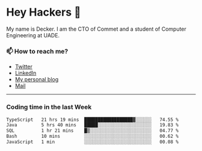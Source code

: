 # Hey Hackers 👋

My name is Decker. I am the CTO of Commet and a student of Computer Engineering at UADE.

### 📫 How to reach me?
- [Twitter](https://x.com/0xDecker) 
- [LinkedIn](https://www.linkedin.com/in/decker-urbano/) 
- [My personal blog](http://decker.sh) 
- [Mail](mailto:me@decker.sh)

---

### Coding time in the last Week

<!--START_SECTION:waka-->

```txt
TypeScript   21 hrs 19 mins  ██████████████████▓░░░░░░   74.55 %
Java         5 hrs 40 mins   █████░░░░░░░░░░░░░░░░░░░░   19.83 %
SQL          1 hr 21 mins    █▒░░░░░░░░░░░░░░░░░░░░░░░   04.77 %
Bash         10 mins         ░░░░░░░░░░░░░░░░░░░░░░░░░   00.62 %
JavaScript   1 min           ░░░░░░░░░░░░░░░░░░░░░░░░░   00.08 %
```

<!--END_SECTION:waka-->

